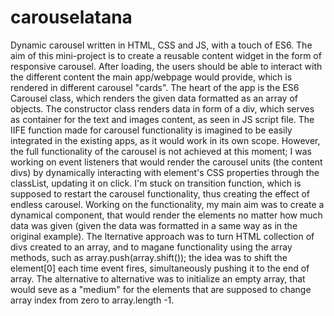 # carouselatana
Dynamic carousel written in HTML, CSS and JS, with a touch of ES6.
The aim of this mini-project is to create a reusable content widget in the form of responsive carousel. After loading, the users should be able to interact with the different content the main app/webpage would provide, which is rendered in different carousel "cards".
The heart of the app is the ES6 Carousel class, which renders the given data formatted as an array of objects.
The constructor class renders data in form of a div, which serves as container for the text and images content, as seen in JS script file.
The IIFE function made for carousel functionality is imagined to be easily integrated in the existing apps, as it would work in its own scope.
However, the full functionality of the carousel is not achieved at this moment; I was working on event listeners that would render the carousel units (the content divs) by dynamically interacting with element's CSS properties through the classList, updating it on click. I'm stuck on transition function, which is supposed to restart the carousel functionality, thus creating the effect of endless carousel. Working on the functionality, my main aim was to create a dynamical component, that would render the elements no matter how much data was given (given the data was formatted in a same way as in the original example).
The lternative approach was to turn HTML collection of divs created to an array, and to magane functionality using the array methods, such as array.push(array.shift()); the idea was to shift the element[0] each time event fires, simultaneously pushing it to the end of array. The alternative to alternative was to initialize an empty array, that would seve as a "medium" for the elements that are supposed to change array index from zero to array.length -1. 
